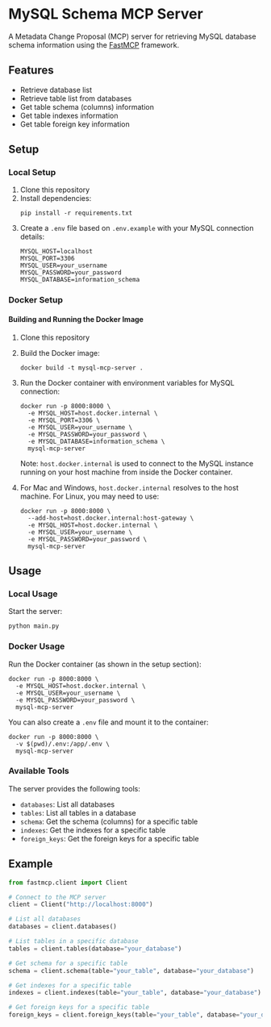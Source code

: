 # MySQL Schema MCP Server

A Metadata Change Proposal (MCP) server for retrieving MySQL database schema information using the [FastMCP](https://github.com/jlowin/fastmcp) framework.

## Features

- Retrieve database list
- Retrieve table list from databases
- Get table schema (columns) information
- Get table indexes information
- Get table foreign key information

## Setup

### Local Setup

1. Clone this repository
2. Install dependencies:
   ```
   pip install -r requirements.txt
   ```
3. Create a `.env` file based on `.env.example` with your MySQL connection details:
   ```
   MYSQL_HOST=localhost
   MYSQL_PORT=3306
   MYSQL_USER=your_username
   MYSQL_PASSWORD=your_password
   MYSQL_DATABASE=information_schema
   ```

### Docker Setup

#### Building and Running the Docker Image

1. Clone this repository
2. Build the Docker image:
   ```
   docker build -t mysql-mcp-server .
   ```
3. Run the Docker container with environment variables for MySQL connection:
   ```
   docker run -p 8000:8000 \
     -e MYSQL_HOST=host.docker.internal \
     -e MYSQL_PORT=3306 \
     -e MYSQL_USER=your_username \
     -e MYSQL_PASSWORD=your_password \
     -e MYSQL_DATABASE=information_schema \
     mysql-mcp-server
   ```

   Note: `host.docker.internal` is used to connect to the MySQL instance running on your host machine from inside the Docker container.

4. For Mac and Windows, `host.docker.internal` resolves to the host machine. For Linux, you may need to use:
   ```
   docker run -p 8000:8000 \
     --add-host=host.docker.internal:host-gateway \
     -e MYSQL_HOST=host.docker.internal \
     -e MYSQL_USER=your_username \
     -e MYSQL_PASSWORD=your_password \
     mysql-mcp-server
   ```

## Usage

### Local Usage

Start the server:
```
python main.py
```

### Docker Usage

Run the Docker container (as shown in the setup section):
```
docker run -p 8000:8000 \
  -e MYSQL_HOST=host.docker.internal \
  -e MYSQL_USER=your_username \
  -e MYSQL_PASSWORD=your_password \
  mysql-mcp-server
```

You can also create a `.env` file and mount it to the container:
```
docker run -p 8000:8000 \
  -v $(pwd)/.env:/app/.env \
  mysql-mcp-server
```

### Available Tools

The server provides the following tools:
- `databases`: List all databases
- `tables`: List all tables in a database
- `schema`: Get the schema (columns) for a specific table
- `indexes`: Get the indexes for a specific table
- `foreign_keys`: Get the foreign keys for a specific table

## Example

```python
from fastmcp.client import Client

# Connect to the MCP server
client = Client("http://localhost:8000")

# List all databases
databases = client.databases()

# List tables in a specific database
tables = client.tables(database="your_database")

# Get schema for a specific table
schema = client.schema(table="your_table", database="your_database")

# Get indexes for a specific table
indexes = client.indexes(table="your_table", database="your_database")

# Get foreign keys for a specific table
foreign_keys = client.foreign_keys(table="your_table", database="your_database")
```
